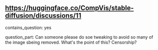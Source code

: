 ## https://huggingface.co/CompVis/stable-diffusion/discussions/11

contains_question: yes

question_part: Can someone please do soe tweaking to avoid so many of the image sbeing removed. What's the point of this? Censorship?